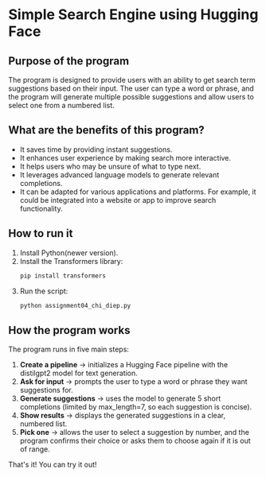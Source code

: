 # Simple Search Engine using Hugging Face

## Purpose of the program
The program is designed to provide users with an ability to get search term suggestions based on their input. The user can type a word or phrase, and the program will generate multiple possible suggestions and allow users to select one from a numbered list.

## What are the benefits of this program?
- It saves time by providing instant suggestions.
- It enhances user experience by making search more interactive.
- It helps users who may be unsure of what to type next.
- It leverages advanced language models to generate relevant completions.
- It can be adapted for various applications and platforms. For example, it could be integrated into a website or app to improve search functionality.
  
## How to run it  
1. Install Python(newer version).  
2. Install the Transformers library:  
   ```bash
   pip install transformers
3. Run the script:  
   ```bash
   python assignment04_chi_diep.py
   
## How the program works  
The program runs in five main steps:  

1. **Create a pipeline** → initializes a Hugging Face pipeline with the distilgpt2 model for text generation.  
2. **Ask for input** → prompts the user to type a word or phrase they want suggestions for.  
3. **Generate suggestions** → uses the model to generate 5 short completions (limited by max_length=7, so each suggestion is concise).  
4. **Show results** → displays the generated suggestions in a clear, numbered list.  
5. **Pick one** → allows the user to select a suggestion by number, and the program confirms their choice or asks them to choose again if it is out of range.

That's it! You can try it out!



